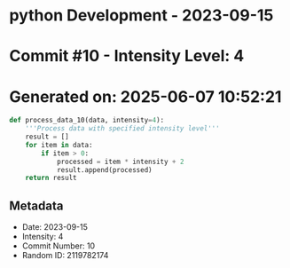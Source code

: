 ﻿# python Development - 2023-09-15
# Commit #10 - Intensity Level: 4
# Generated on: 2025-06-07 10:52:21
```python
def process_data_10(data, intensity=4):
    '''Process data with specified intensity level'''
    result = []
    for item in data:
        if item > 0:
            processed = item * intensity + 2
            result.append(processed)
    return result
```
## Metadata
- Date: 2023-09-15
- Intensity: 4
- Commit Number: 10
- Random ID: 2119782174
